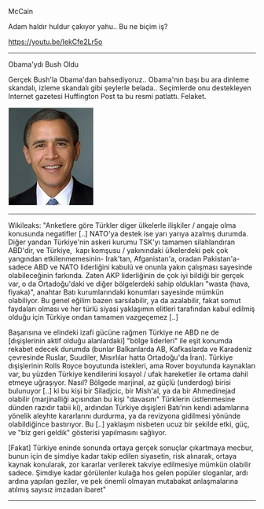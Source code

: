 

McCain

Adam haldır huldur çakıyor yahu.. Bu ne biçim iş? 

https://youtu.be/IekCfe2Lr5o

---

Obama'ydı Bush Oldu

Gerçek Bush'la Obama'dan bahsediyoruz.. Obama'nın başı bu ara dinleme
skandalı, izleme skandalı gibi şeylerle belada.. Seçimlerde onu
destekleyen Internet gazetesi Huffington Post ta bu resmi
patlattı. Felaket.

![](screenshot2013-06-06at5.09.04pm.png)

---

Wikileaks: "Anketlere göre Türkler diger ülkelerle ilişkiler / angaje
olma konusunda negatifler [..] NATO'ya destek ise yarı yarıya azalmış
durumda. Diğer yandan Türkiye'nin askeri kurumu TSK'yı tamamen
silahlandıran ABD'dir, ve Türkiye,  kapı komşusu / yakınındaki
ülkelerdeki pek çok yangından etkilenmemesinin- Irak'tan,
Afganistan'a, oradan Pakistan'a- sadece ABD ve NATO liderliğini kabulü
ve onunla yakın çalışması sayesinde olabileceğinin farkında. Zaten AKP
liderliğinin de çok iyi bildiği bir gerçek  var, o da Ortadoğu'daki ve
diğer bölgelerdeki sahip oldukları "wasta (hava, fiyaka)", anahtar
Batı kurumlarındaki konumları sayesinde mümkün olabiliyor. Bu genel
eğilim bazen sarsılabilir, ya da azalabilir, fakat somut faydaları
olması ve her türlü siyasi yaklaşımın elitleri tarafından kabul
edilmiş olduğu için Türkiye ondan tamamen vazgeçemez [..]

Başarısına ve elindeki izafi gücüne rağmen Türkiye ne ABD ne de
[dışişlerinin aktif olduğu alanlardaki] "bölge liderleri" ile eşit
konumda rekabet edecek durumda (bunlar Balkanlarda AB, Kafkaslarda ve
Karadeniz çevresinde Ruslar, Suudiler, Mısırlılar hatta Ortadoğu'da
İran). Türkiye dışişlerinin Rolls Royce boyutunda istekleri, ama Rover
boyutunda kaynakları var, bu yüzden Türkiye kendilerini kısayol / ufak
hareketler ile ortama dahil etmeye uğraşıyor. Nasıl? Bölgede marjinal,
az güçlü (underdog) birisi bulunuyor [..] ki bu kişi bir Siladjcic,
bir Mish'al, ya da bir Ahmedinejad olabilir (marjinalliği açısından bu
kişi "davasını" Türklerin üstlenmesine dünden razıdır tabii ki),
ardından Türkiye dışişleri Batı'nın kendi adamlarına yönelik aleyhte
kararlarını durdurma, ya da revizyona gidilmesi yönünde olabildiğince
bastırıyor. Bu [..] yaklaşım nisbeten ucuz bir şekilde etki, güç, ve
"biz geri geldik" gösterisi yapılmasını sağlıyor.

[Fakat] Türkiye eninde sonunda ortaya gerçek sonuçlar çıkartmaya
mecbur, bunun için de şimdiye kadar takip edilen siyasetin, risk
alınarak, ortaya kaynak konularak, zor kararlar verilerek takviye
edilmesiye mümkün olabilir sadece. Şimdiye kadar görülenler kulağa hos
gelen popüler sloganlar, ardı ardına yapılan geziler, ve pek önemli
olmayan mutabakat anlaşmalarına atılmış sayısız imzadan ibaret"

---




